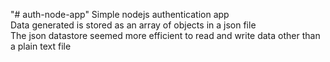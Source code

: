 "# auth-node-app" 
Simple nodejs authentication app <br/>
Data generated is stored as an array of objects in a json file<br/>
The json datastore seemed more efficient to read and write data other than a plain text file<br/>